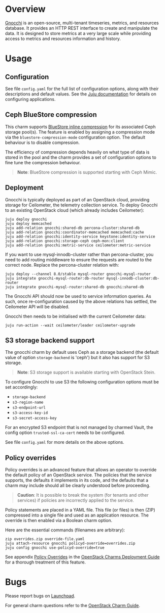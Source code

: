 # Overview

[Gnocchi][gnocchi-upstream] is an open-source, multi-tenant timeseries,
metrics, and resources database. It provides an HTTP REST interface to create
and manipulate the data. It is designed to store metrics at a very large scale
while providing access to metrics and resources information and history.

# Usage

## Configuration

See file `config.yaml` for the full list of configuration options, along with
their descriptions and default values. See the [Juju
documentation][juju-docs-config-apps] for details on configuring applications.

## Ceph BlueStore compression

This charm supports [BlueStore inline compression][ceph-bluestore-compression]
for its associated Ceph storage pool(s). The feature is enabled by assigning a
compression mode via the `bluestore-compression-mode` configuration option. The
default behaviour is to disable compression.

The efficiency of compression depends heavily on what type of data is stored
in the pool and the charm provides a set of configuration options to fine tune
the compression behaviour.

> **Note**: BlueStore compression is supported starting with Ceph Mimic.

## Deployment

Gnocchi is typically deployed as part of an OpenStack cloud, providing storage
for Ceilometer, the telemetry collection service. To deploy Gnocchi to an
existing OpenStack cloud (which already includes Ceilometer):

    juju deploy gnocchi
    juju deploy memcached
    juju add-relation gnocchi:shared-db percona-cluster:shared-db
    juju add-relation gnocchi:coordinator-memcached memcached:cache
    juju add-relation gnocchi:identity-service keystone:identity-service
    juju add-relation gnocchi:storage-ceph ceph-mon:client
    juju add-relation gnocchi:metric-service ceilometer:metric-service

If you want to use mysql-innodb-cluster rather than percona-cluster, you need
to add routing middleware to ensure the requests are routed to the correct node.
Replace the percona-cluster relation with:

    juju deploy --channel 8.0/stable mysql-router gnocchi-mysql-router
    juju integrate gnocchi-mysql-router:db-router mysql-innodb-cluster:db-router
    juju integrate gnocchi-mysql-router:shared-db gnocchi:shared-db

The Gnocchi API should now be used to service information queries. As such,
once re-configuration caused by the above relations has settled, the Ceilometer
API will be disabled.

Gnocchi then needs to be initialised with the current Ceilometer data:

    juju run-action --wait ceilometer/leader ceilometer-upgrade

## S3 storage backend support

The gnocchi charm by default uses Ceph as a storage backend (the default value
of option `storage-backend` is 'ceph') but it also has support for S3 storage.

> **Note**: S3 storage support is available starting with OpenStack Stein.

To configure Gnocchi to use S3 the following configuration options must be
set accordingly:

* `storage-backend`
* `s3-region-name`
* `s3-endpoint-url`
* `s3-access-key-id`
* `s3-secret-access-key`

For an encrypted S3 endpoint that is not managed by charmed Vault, the config
option `trusted-ssl-ca-cert` needs to be configured.

See file `config.yaml` for more details on the above options.

## Policy overrides

Policy overrides is an advanced feature that allows an operator to override the
default policy of an OpenStack service. The policies that the service supports,
the defaults it implements in its code, and the defaults that a charm may
include should all be clearly understood before proceeding.

> **Caution**: It is possible to break the system (for tenants and other
  services) if policies are incorrectly applied to the service.

Policy statements are placed in a YAML file. This file (or files) is then (ZIP)
compressed into a single file and used as an application resource. The override
is then enabled via a Boolean charm option.

Here are the essential commands (filenames are arbitrary):

    zip overrides.zip override-file.yaml
    juju attach-resource gnocchi policyd-override=overrides.zip
    juju config gnocchi use-policyd-override=true

See appendix [Policy Overrides][cdg-appendix-n] in the [OpenStack Charms
Deployment Guide][cdg] for a thorough treatment of this feature.

# Bugs

Please report bugs on [Launchpad][lp-bugs-charm-gnocchi].

For general charm questions refer to the [OpenStack Charm Guide][cg].

<!-- LINKS -->

[cg]: https://docs.openstack.org/charm-guide
[cdg]: https://docs.openstack.org/project-deploy-guide/charm-deployment-guide
[cdg-appendix-n]: https://docs.openstack.org/project-deploy-guide/charm-deployment-guide/latest/app-policy-overrides.html
[juju-docs-config-apps]: https://juju.is/docs/configuring-applications
[lp-bugs-charm-gnocchi]: https://bugs.launchpad.net/charm-gnocchi/+filebug
[gnocchi-upstream]: https://wiki.openstack.org/wiki/Gnocchi
[ceph-bluestore-compression]: https://docs.ceph.com/en/latest/rados/configuration/bluestore-config-ref/#inline-compression
